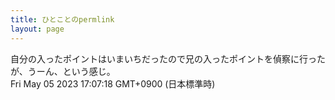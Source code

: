 ```yaml
---
title: ひとことのpermlink
layout: page
---
```

<div class="box" dt="1683274038269">
  自分の入ったポイントはいまいちだったので兄の入ったポイントを偵察に行ったが、うーん、という感じ。
  <div class="content is-small">Fri May 05 2023 17:07:18 GMT+0900 (日本標準時)</div>
</div>